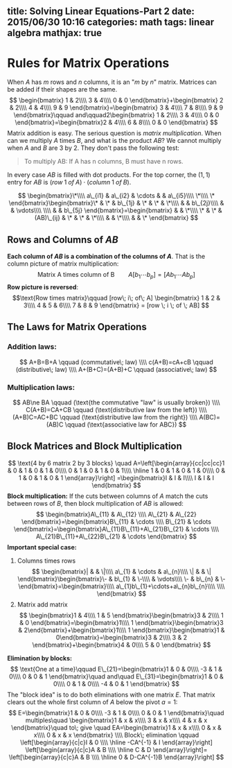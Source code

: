 title: Solving Linear Equations-Part 2
date: 2015/06/30 10:16
categories: math
tags: linear algebra
mathjax: true
---
# Rules for Matrix Operations
When $A$ has $m$ rows and $n$ columns, it is an "$m$ by $n$" matrix. Matrices can be added if their shapes are the same.
$$
\begin{bmatrix}
1 & 2\\\\
3 & 4\\\\
0 & 0
\end{bmatrix}+\begin{bmatrix}
2 & 2\\\\
4 & 4\\\\
9 & 9
\end{bmatrix}=\begin{bmatrix}
3 & 4\\\\
7 & 8\\\\
9 & 9
\end{bmatrix}\qquad and\qquad2\begin{bmatrix}
1 & 2\\\\
3 & 4\\\\
0 & 0
\end{bmatrix}=\begin{bmatrix}2 & 4\\\\
6 & 8\\\\
0 & 0
\end{bmatrix}
$$
Matrix addition is easy. The serious question is *matrix multiplication*. When can we multiply $A$ times $B$, and what is the product $AB$? We cannot multiply when $A$ and $B$ are $3$ by $2$. They don't pass the following test:
> To multiply AB: If A has n columns, B must have n rows.

In every case $AB$ is filled with dot products. For the top corner, the $(1,1)$ entry for $AB$ is $(row\; 1\; of\; A)\cdot(column\; 1\; of\; B)$.

$$
\begin{bmatrix}\*\\\\
a\_{i1} & a\_{i2} & \cdots &  & a\_{i5}\\\\
\*\\\\
\*
\end{bmatrix}\begin{bmatrix}\* & \* & b\_{1j} & \* & \* & \*\\\\
 &  & b\_{2j}\\\\
 &  & \vdots\\\\
\\\\
 &  & b\_{5j}
\end{bmatrix}=\begin{bmatrix} &  & \*\\\\
\* & \* & (AB)\_{ij} & \* & \* & \*\\\\
 &  & \*\\\\
 &  & \*
\end{bmatrix}
$$
## Rows and Columns of $AB$
**Each column of $AB$ is a combination of the columns of $A$**. That is the column picture of matrix multiplication:
$$\text{Matrix A times column of B}\qquad A[b_1 \cdots b_p]=[Ab_1 \cdots Ab_p]$$
**Row picture is reversed**:
$$\text{Row times matrix}\qquad [row\; i\; of\; A] 
\begin{bmatrix}
1 & 2 & 3\\\\
4 & 5 & 6\\\\
7 & 8 & 9
\end{bmatrix} = [row \; i \; of \; AB]
$$
## The Laws for Matrix Operations
### Addition laws:
$$
A+B=B+A \qquad (commutative\; law)  \\\\
c(A+B)=cA+cB \qquad (distributive\; law)   \\\\
A+(B+C)=(A+B)+C \qquad (associative\; law)
$$
### Multiplication laws:
$$
AB\ne BA \qquad (\text{the commutative "law" is usually broken}) \\\\
C(A+B)=CA+CB \qquad (\text{distributive law from the left}) \\\\
(A+B)C=AC+BC \qquad (\text{distributive law from the right}) \\\\
A(BC)=(AB)C \qquad (\text{associative law for ABC})
$$
## Block Matrices and Block Multiplication
$$
\text{4 by 6 matrix 2 by 3 blocks} \quad
A=\left[\begin{array}{cc|cc|cc}1 & 0 & 1 & 0 & 1 & 0\\\\
0 & 1 & 0 & 1 & 0 & 1\\\\
\hline
1 & 0 & 1 & 0 & 1 & 0\\\\
0 & 1 & 0 & 1 & 0 & 1
\end{array}\right]
=\begin{bmatrix}I & I & I\\\\
I & I & I
\end{bmatrix}
$$
**Block multiplication:** If the cuts between columns of $A$ match the cuts between rows of $B$, then block multiplication of $AB$ is allowed:
$$
\begin{bmatrix}A\_{11} & A\_{12} \\\\
A\_{21} & A\_{22}
\end{bmatrix}=\begin{bmatrix}B\_{11} & \cdots \\\\
B\_{21} & \cdots
\end{bmatrix}=\begin{bmatrix}A\_{11}B\_{11}+A\_{21}B\_{21} & \cdots \\\\
A\_{21}B\_{11}+A\_{22}B\_{21} & \cdots
\end{bmatrix}
$$
**Important special case:**
1. Columns times rows
$$
\begin{bmatrix}| &  & \|\\\\
a\_{1} & \cdots & a\_{n}\\\\
\| &  & \|
\end{bmatrix}\begin{bmatrix}\- & b\_{1} & \-\\\\
 & \vdots\\\\
\- & b\_{n} & \-
\end{bmatrix}=\begin{bmatrix}\\\\
a\_{1}b\_{1}+\cdots+a\_{n}b\_{n}\\\\
\\\\
\end{bmatrix}
$$
2. Matrix add matrix
$$
\begin{bmatrix}1 & 4\\\\
1 & 5
\end{bmatrix}\begin{bmatrix}3 & 2\\\\
1 & 0
\end{bmatrix}=\begin{bmatrix}1\\\\
1
\end{bmatrix}\begin{bmatrix}3 & 2\end{bmatrix}+\begin{bmatrix}1\\\\
1
\end{bmatrix}\begin{bmatrix}1 & 0\end{bmatrix}=\begin{bmatrix}3 & 2\\\\
3 & 2
\end{bmatrix}+\begin{bmatrix}4 & 0\\\\
5 & 0
\end{bmatrix}
$$

**Elimination by blocks:**
$$
\text{One at a time}\qquad
E\_{21}=\begin{bmatrix}1 & 0 & 0\\\\
-3 & 1 & 0\\\\
0 & 0 & 1
\end{bmatrix}\quad and\quad E\_{31}=\begin{bmatrix}1 & 0 & 0\\\\
0 & 1 & 0\\\\
-4 & 0 & 1
\end{bmatrix}
$$
The "block idea" is to do both eliminations with one matrix $E$. That matrix clears out the whole first column of $A$ below the pivot $a=1$:
$$
E=\begin{bmatrix}1 & 0 & 0\\\\
-3 & 1 & 0\\\\
0 & 0 & 1
\end{bmatrix}\quad multiples\quad \begin{bmatrix}1 & x & x\\\\
3 & x & x\\\\
4 & x & x
\end{bmatrix}\quad to\; give \quad EA=\begin{bmatrix}1 & x & x\\\\
0 & x & x\\\\
0 & x & x
\end{bmatrix} \\\\
Block\; elimination \qquad
\left[\begin{array}{c|c}I & 0 \\\\
\hline
-CA^{-1} & I
\end{array}\right]
\left[\begin{array}{c|c}A & B \\\\
\hline
C & D
\end{array}\right]=
\left[\begin{array}{c|c}A & B \\\\
\hline
0 & D-CA^{-1}B
\end{array}\right]
$$















